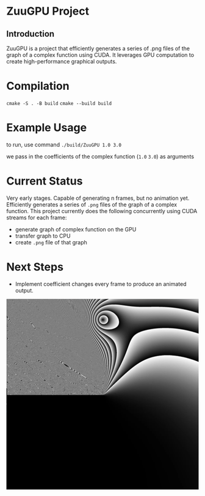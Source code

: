 # ZuuGPU Project

## Introduction
ZuuGPU is a project that efficiently generates a series of .png files of the graph of a complex function using CUDA. It leverages GPU computation to create high-performance graphical outputs.

# Compilation
`cmake -S . -B build`
`cmake --build build`

# Example Usage

to run, use command `./build/ZuuGPU 1.0 3.0`

we pass in the coefficients of the complex function (`1.0` `3.0`) as arguments

# Current Status
Very early stages. Capable of generating n frames, but no animation yet.
Efficiently generates a series of `.png` files of the graph of a complex function.
This project currently does the following concurrently using CUDA streams for each frame:
- generate graph of complex function on the GPU
- transfer graph to CPU
- create `.png` file of that graph

# Next Steps
- Implement coefficient changes every frame to produce an animated output.

![Alt Text](https://github.com/gametekker/zuuAnimation/blob/simplify/out.png)


